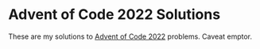 # Advent of Code 2022 Solutions

These are my solutions to [Advent of Code 2022](https://adventofcode.com) problems. Caveat emptor. 

